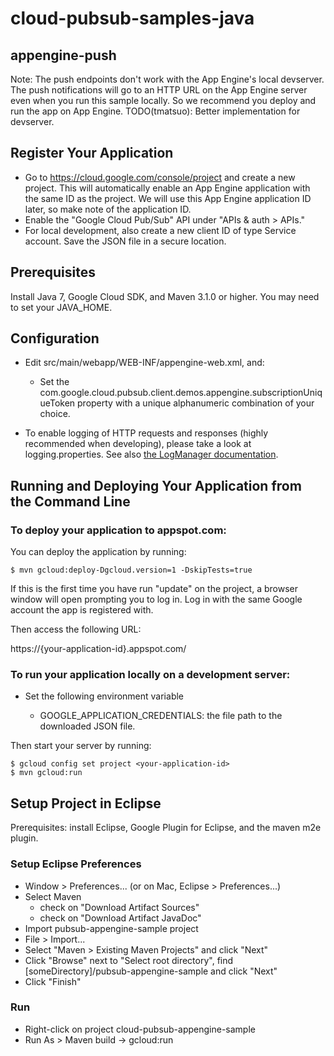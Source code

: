 # cloud-pubsub-samples-java

## appengine-push

Note: The push endpoints don't work with the App Engine's local
devserver. The push notifications will go to an HTTP URL on the App
Engine server even when you run this sample locally. So we recommend
you deploy and run the app on App Engine.
TODO(tmatsuo): Better implementation for devserver.

## Register Your Application

- Go to https://cloud.google.com/console/project and create a new
  project. This will automatically enable an App Engine application
  with the same ID as the project. We will use this App Engine
  application ID later, so make note of the application ID.
- Enable the "Google Cloud Pub/Sub" API under "APIs & auth > APIs."
- For local development, also create a new client ID of type Service
  account. Save the JSON file in a secure location.

## Prerequisites

Install Java 7, Google Cloud SDK, and Maven 3.1.0 or higher. You may
need to set your JAVA_HOME.

## Configuration

- Edit src/main/webapp/WEB-INF/appengine-web.xml, and:
    - Set the
      com.google.cloud.pubsub.client.demos.appengine.subscriptionUniqueToken
      property with a unique alphanumeric combination of your choice.

- To enable logging of HTTP requests and responses (highly recommended
  when developing), please take a look at logging.properties. See also
  [the LogManager documentation][1].

## Running and Deploying Your Application from the Command Line

### To deploy your application to appspot.com:

You can deploy the application by running:

```
$ mvn gcloud:deploy-Dgcloud.version=1 -DskipTests=true
```

If this is the first time you have run "update" on the project, a
browser window will open prompting you to log in. Log in with the same
Google account the app is registered with.

Then access the following URL:

https://{your-application-id}.appspot.com/

### To run your application locally on a development server:

- Set the following environment variable

  - GOOGLE_APPLICATION_CREDENTIALS: the file path to the downloaded JSON file.

Then start your server by running:

```
$ gcloud config set project <your-application-id>
$ mvn gcloud:run
```

## Setup Project in Eclipse

Prerequisites: install Eclipse, Google Plugin for Eclipse, and the
maven m2e plugin.

### Setup Eclipse Preferences

- Window > Preferences... (or on Mac, Eclipse > Preferences...)
- Select Maven
    - check on "Download Artifact Sources"
    - check on "Download Artifact JavaDoc"
- Import pubsub-appengine-sample project
- File > Import...
- Select "Maven > Existing Maven Projects" and click "Next"
- Click "Browse" next to "Select root directory", find
  [someDirectory]/pubsub-appengine-sample and click "Next"
- Click "Finish"

### Run
- Right-click on project cloud-pubsub-appengine-sample
- Run As > Maven build -> gcloud:run

[1]: http://docs.oracle.com/javase/6/docs/api/java/util/logging/LogManager.html
